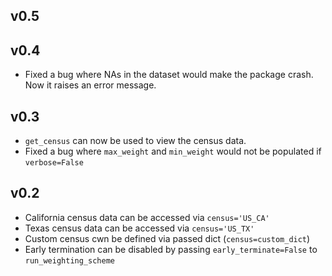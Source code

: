 ## v0.5

## v0.4

* Fixed a bug where NAs in the dataset would make the package crash. Now it raises an error message.

## v0.3

* `get_census` can now be used to view the census data.
* Fixed a bug where `max_weight` and `min_weight` would not be populated if `verbose=False`

## v0.2

* California census data can be accessed via `census='US_CA'`
* Texas census data can be accessed via `census='US_TX'`
* Custom census cwn be defined via passed dict (`census=custom_dict`)
* Early termination can be disabled by passing `early_terminate=False` to `run_weighting_scheme`
